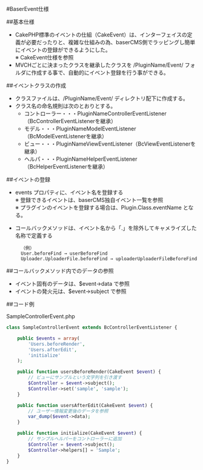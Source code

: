 #BaserEvent仕様

##基本仕様

* CakePHP標準のイベントの仕組（CakeEvent）は、インターフェイスの定義が必要だったりと、複雑な仕組みの為、baserCMS側でラッピングし簡単にイベントの登録ができるようにした。  
	※ CakeEvent仕様を参照
* MVCHごとに決まったクラスを継承したクラスを /PluginName/Event/ フォルダに作成する事で、自動的にイベント登録を行う事ができる。

##イベントクラスの作成
* クラスファイルは、/PluginName/Event/ ディレクトリ配下に作成する。
* クラス名の命名規則は次のとおりとする。  
	* コントローラー・・・PluginNameControllerEventListener（BcControllerEventListenerを継承）  
	* モデル・・・PluginNameModelEventListener（BcModelEventListenerを継承）  
	* ビュー・・・PluginNameViewEventListener（BcViewEventListenerを継承）  
	* ヘルパ・・・PluginNameHelperEventListener（BcHelperEventListenerを継承）

##イベントの登録

* events プロパティに、イベント名を登録する  
	※ 登録できるイベントは、baserCMS独自イベント一覧を参照  
	※ プラグインのイベントを登録する場合は、Plugin.Class.eventName となる。
* コールバックメソッドは、イベント名から「.」を除外してキャメライズした名称で定義する  

		（例）
		User.beforeFind → userBeforeFind
		Uploader.UploaderFile.beforeFind → uploaderUploaderFileBeforeFind

##コールバックメソッド内でのデータの参照

* イベント固有のデータは、$event->data で参照
* イベントの発火元は、$event->subject で参照

##コード例

SampleControllerEvent.php

```php
class SampleControllerEvent extends BcControllerEventListener {

	public $events = array(
		'Users.beforeRender',
		'Users.afterEdit',
		'initialize'
	);

	public function usersBeforeRender(CakeEvent $event) {
		// ビューにサンプルという文字列を引き渡す
		$Controller = $event->subject();
		$Controller->set('sample', 'sample');
	}

	public function usersAfterEdit(CakeEvent $event) {
		// ユーザー情報変更後のデータを参照
		var_dump($event->data);
	}

	public function initialize(CakeEvent $event) {
		// サンプルヘルパーをコントローラーに追加
		$Controller = $event->subject();
		$Controller->helpers[] = 'Sample';
	}
}
```
